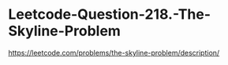 # Leetcode-Question-218.-The-Skyline-Problem
https://leetcode.com/problems/the-skyline-problem/description/
